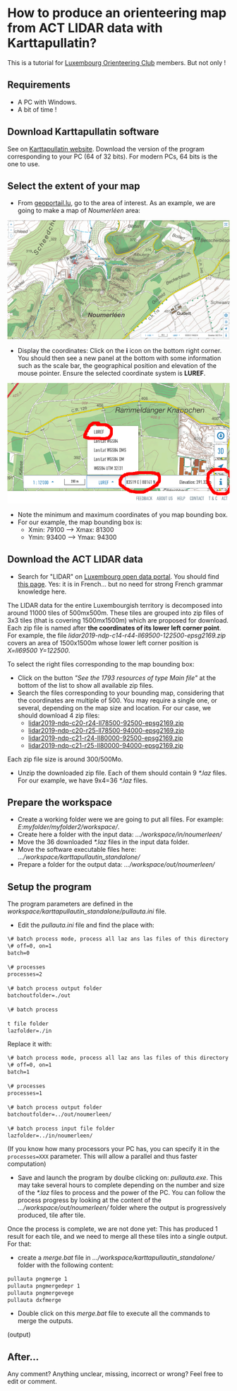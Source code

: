# How to produce an orienteering map from ACT LIDAR data with Karttapullatin?

This is a tutorial for [Luxembourg Orienteering Club](https://orienteering.lu/) members. But not only !

## Requirements

- A PC with Windows.
- A bit of time !

## Download Karttapullatin software

See on [Karttapullatin website](http://www.routegadget.net/karttapullautin/). Download the version of the program corresponding to your PC (64 of 32 bits). For modern PCs, 64 bits is the one to use.

## Select the extent of your map

- From [geoportail.lu](https://map.geoportail.lu/theme/main?version=3&zoom=14&X=684902&Y=6379262&lang=en&layers=&opacities=&bgLayer=topogr_global), go to the area of interest. As an example, we are going to make a map of *Noumerléen* area:

![Noumerléen](img/1_area.png)

- Display the coordinates: Click on the **i** icon on the bottom right corner. You should then see a new panel at the bottom with some information such as the scale bar, the geographical position and elevation of the mouse pointer. Ensure the selected coordinate system is **LUREF**.

![position](img/2_pos.png)

- Note the minimum and maximum coordinates of you map bounding box.
- For our example, the map bounding box is:
   - Xmin: 79100  -->  Xmax: 81300
   - Ymin: 93400  -->  Ymax: 94300

## Download the ACT LIDAR data

- Search for "LIDAR" on [Luxembourg open data portal](https://data.public.lu/fr/). You should find [this page](https://data.public.lu/en/datasets/lidar-2019-releve-3d-du-territoire-luxembourgeois/). Yes: it is in French... but no need for strong French grammar knowledge here.

The LIDAR data for the entire Luxembourgish territory is decomposed into around 11000 tiles of 500mx500m. These tiles are grouped into zip files of 3x3 tiles (that is covering 1500mx1500m) which are proposed for download. Each zip file is named after **the coordinates of its lower left corner point**. For example, the file *lidar2019-ndp-c14-r44-ll69500-122500-epsg2169.zip* covers an area of 1500x1500m whose lower left corner position is *X=ll69500 Y=122500*.

To select the right files corresponding to the map bounding box:
- Click on the button *"See the 1793 resources of type Main file"* at the bottom of the list to show all available zip files.
- Search the files corresponding to your bounding map, considering that the coordinates are multiple of 500. You may require a single one, or several, depending on the map size and location. For our case, we should download 4 zip files:
  - [lidar2019-ndp-c20-r24-ll78500-92500-epsg2169.zip](https://download.data.public.lu/resources/lidar-2019-releve-3d-du-territoire-luxembourgeois/20200109-075037/lidar2019-ndp-c20-r24-ll78500-92500-epsg2169.zip)
  - [lidar2019-ndp-c20-r25-ll78500-94000-epsg2169.zip](https://download.data.public.lu/resources/lidar-2019-releve-3d-du-territoire-luxembourgeois/20200109-075309/lidar2019-ndp-c20-r25-ll78500-94000-epsg2169.zip)
  - [lidar2019-ndp-c21-r24-ll80000-92500-epsg2169.zip](https://download.data.public.lu/resources/lidar-2019-releve-3d-du-territoire-luxembourgeois/20200109-093636/lidar2019-ndp-c21-r24-ll80000-92500-epsg2169.zip)
  - [lidar2019-ndp-c21-r25-ll80000-94000-epsg2169.zip](https://download.data.public.lu/resources/lidar-2019-releve-3d-du-territoire-luxembourgeois/20200109-093959/lidar2019-ndp-c21-r25-ll80000-94000-epsg2169.zip)

Each zip file size is around 300/500Mo.

- Unzip the downloaded zip file. Each of them should contain 9 *\*.laz* files. For our example, we have 9x4=36 *\*.laz* files.

## Prepare the workspace

- Create a working folder were we are going to put all files. For example: *E:myfolder/myfolder2/workspace/*.
- Create here a folder with the input data: *.../workspace/in/noumerleen/*
- Move the 36 downloaded *\*.laz* files in the input data folder.
- Move the software executable files here: *.../workspace/karttapullautin_standalone/*
- Prepare a folder for the output data: *.../workspace/out/noumerleen/*

## Setup the program

The program parameters are defined in the *workspace/karttapullautin_standalone/pullauta.ini* file.
- Edit the *pullauta.ini* file and find the place with:

```
\# batch process mode, process all laz ans las files of this directory
\# off=0, on=1  
batch=0

\# processes
processes=2

\# batch process output folder
batchoutfolder=./out

\# batch process 

t file folder
lazfolder=./in
```

Replace it with:

```
\# batch process mode, process all laz ans las files of this directory
\# off=0, on=1  
batch=1

\# processes
processes=1

\# batch process output folder
batchoutfolder=../out/noumerleen/

\# batch process input file folder
lazfolder=../in/noumerleen/
```
(If you know how many processors your PC has, you can specify it in the `processes=XXX` parameter. This will allow a parallel and thus faster computation)

- Save and launch the program by doulbe clicking on: *pullauta.exe*. This may take several hours to complete depending on the number and size of the *\*.laz* files to process and the power of the PC. You can follow the process progress by looking at the content of the *.../workspace/out/noumerleen/* folder where the output is progressively produced, tile after tile.

Once the process is complete, we are not done yet: This has produced 1 result for each tile, and we need to merge all these tiles into a single output. For that:

- create a *merge.bat* file in *.../workspace/karttapullautin_standalone/* folder with the following content:
```
pullauta pngmerge 1
pullauta pngmergedepr 1
pullauta pngmergevege
pullauta dxfmerge
```
- Double click on this *merge.bat* file to execute all the commands to merge the outputs.

(output)

## After...


Any comment? Anything unclear, missing, incorrect or wrong? Feel free to edit or comment.
